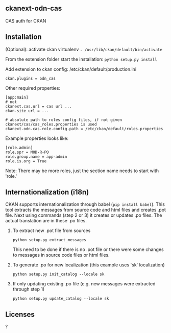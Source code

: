 ckanext-odn-cas
-------

CAS auth for CKAN

Installation
-------

(Optional): activate ckan virtualenv ``` . /usr/lib/ckan/default/bin/activate ```

From the extension folder start the installation: ``` python setup.py install ```

Add extension to ckan config: /etc/ckan/default/production.ini

```ApacheConf
ckan.plugins = odn_cas
```

Other required properties:

```ApacheConf
[app:main]
# not 
ckanext.cas.url = cas url ...
ckan.site_url = ...

# absolute path to roles config files, if not given ckanext/cas/cas_roles.properties is used
ckanext.odn.cas.role.config.path = /etc/ckan/default/roles.properties
```

Example properties looks like:

```
[role.admin]
role.spr = MOD-R-PO
role.group.name = app-admin
role.is.org = True
```

Note: There may be more roles, just the section name needs to start with 'role.'

Internationalization (i18n)
-------
CKAN supports internationalization through babel (```pip install babel```). This tool extracts the messages from source code and html files
and creates .pot file. Next using commands (step 2 or 3) it creates or updates .po files. The actual translation are in these .po files.

1. To extract new .pot file from sources
	```
	python setup.py extract_messages
	```
	
	This need to be done if there is no .pot file or there were some changes to messages in source code files or html files.

2. To generate .po for new localization (this example uses 'sk' localization)
	```
	python setup.py init_catalog --locale sk
	```

3. If only updating existing .po file (e.g. new messages were extracted through step 1)
	```
	python setup.py update_catalog --locale sk
	```

Licenses
-------

?
